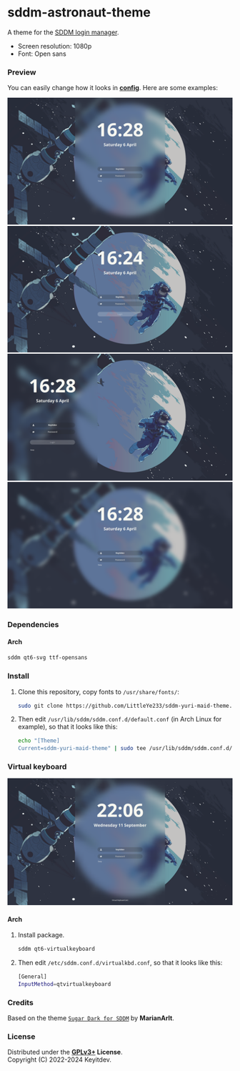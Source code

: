 # sddm-astronaut-theme

A theme for the [SDDM login manager](https://github.com/sddm/sddm).

- Screen resolution: 1080p
- Font: Open sans

### Preview

You can easily change how it looks in **[config](./theme.conf)**. 
Here are some examples:

![Preview](./Previews/preview1.png)
![Preview](./Previews/preview2.png)
![Preview](./Previews/preview3.png)
![Preview](./Previews/preview4.png)

### Dependencies

#### Arch
```sh
sddm qt6-svg ttf-opensans
```

### Install

1. Clone this repository, copy fonts to `/usr/share/fonts/`:

   ```sh
   sudo git clone https://github.com/LittleYe233/sddm-yuri-maid-theme.git /usr/share/sddm/themes/sddm-yuri-maid-theme
   ```

2. Then edit `/usr/lib/sddm/sddm.conf.d/default.conf` (in Arch Linux for example), so that it looks like this:

    ```sh
    echo "[Theme]
    Current=sddm-yuri-maid-theme" | sudo tee /usr/lib/sddm/sddm.conf.d/default.conf
    ```


### Virtual keyboard

![Preview](./Previews/preview5.png)

#### Arch
1. Install package.
    ```sh
    sddm qt6-virtualkeyboard
    ```

2. Then edit `/etc/sddm.conf.d/virtualkbd.conf`, so that it looks like this:

    ```sh
    [General]
    InputMethod=qtvirtualkeyboard
    ```

### Credits

Based on the theme [`Sugar Dark for SDDM`](https://github.com/MarianArlt/sddm-sugar-dark) by **MarianArlt**.

### License

Distributed under the **[GPLv3+](https://www.gnu.org/licenses/gpl-3.0.html) License**.    
Copyright (C) 2022-2024 Keyitdev.
